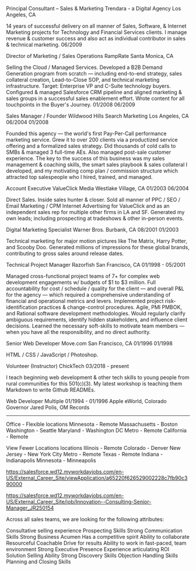 Principal Consultant – Sales & Marketing
Trendara - a Digital Agency
Los Angeles, CA

14 years of successful delivery on all manner of Sales, Software, & Internet Marketing projects for Technology and Financial Services clients. I manage revenue & customer success and also act as individual contributor in sales & technical marketing.
06/2009


Director of Marketing / Sales Operations
RampRate
Santa Monica, CA

Selling the Cloud / Managed Services. Developed a B2B Demand Generation program from scratch — including end-to-end strategy, sales collateral creation, Lead-to-Close SOP, and technical marketing infrastructure. Target: Enterprise VP and C-Suite technology buyers. Configured & managed Salesforce CRM pipeline and aligned marketing & sales groups in a successful sales enablement effort. Wrote content for all touchpoints in the Buyer's Journey. 
01/2008 06/2009


Sales Manager / Founder
Wildwood Hills Search Marketing
Los Angeles, CA
06/2004 01/2008

Founded this agency — the world's first Pay-Per-Call performance marketing service. Grew it to over 200 clients via a productized service offering and a formalized sales strategy. Did thousands of cold calls to SMBs & managed 3 full-time AEs. Also managed post-sale customer experience. The key to the success of this business was my sales management & coaching skills, the smart sales playbook & sales collateral I developed, and my motivating comp plan / commission structure which attracted top salespeople who I hired, trained, and managed.


Account Executive
ValueClick Media
Westlake Village, CA
01/2003 06/2004

Direct Sales. Inside sales hunter & closer. Sold all manner of PPC / SEO / Email Marketing / CPM Internet Advertising for ValueClick and as an independent sales rep for multiple other firms in LA and SF. Generated my own leads; including prospecting at tradeshows & other in-person events.

Digital Marketing Specialist
Warner Bros.
Burbank, CA
08/2001 01/2003

Technical marketing for major motion pictures like The Matrix, Harry Potter, and Scooby Doo. Generated millions of impressions for these global brands, contributing to gross sales around release dates.

Technical Project Manager
Razorfish
San Francisco, CA
01/1998 - 05/2001

Managed cross-functional project teams of 7+ for complex web development engagements w/ budgets of $1 to $3 million. Full accountability for cost / schedule / quality for the client — and overall P&L for the agency — which required a comprehensive understanding of financial and operational metrics and levers. Implemented project risk-identification practices & change-control procedures. Agile, PMI PMBOK, and Rational software development methodologies. Would regularly clarify ambiguous requirements, identify hidden stakeholders, and influence client decisions. Learned the necessary soft-skills to motivate team members — when you have all the responsibility, and no direct authority.

Senior Web Developer
Move.com
San Francisco, CA
01/1996 01/1998

HTML / CSS / JavaScript / Photoshop.

Volunteer (Instructor)
ChickTech
03/2018 - present

I teach beginning web development & other tech skills to young people from rural communities for this 501(c)(3). My latest workshop is teaching them Markdown to write Github READMEs.

Web Developer
Multiple
01/1994 - 01/1996
Apple eWorld, Colorado Governor Jared Polis, OM Records

------

Office - Flexible
locations
Minnesota - Remote
Massachusetts - Boston
Washington - Seattle
Maryland - Washington DC Metro - Remote
California - Remote

View Fewer Locations
locations
Illinois - Remote
Colorado - Denver
New Jersey - New York City Metro - Remote
Texas - Remote
Indiana - Indianapolis
Minnesota - Minneapolis

https://salesforce.wd12.myworkdayjobs.com/en-US/External_Career_Site/viewApplication/a65220f626529002228c7fb90c390000

https://salesforce.wd12.myworkdayjobs.com/en-US/External_Career_Site/job/Innovation--Consulting-Senior-Manager_JR250154

Across all sales teams, we are looking for the following attributes:


Consultative selling experience
Prospecting Skills
Strong Communication Skills
Strong Business Acumen
Has a competitive spirit
Ability to collaborate
Resourceful
Coachable
Drive for results
Ability to work in fast-paced, team environment
Strong Executive Presence
Experience articulating ROI
Solution Selling Ability
Strong Discovery Skills
Objection Handling Skills
Planning and Closing Skills



